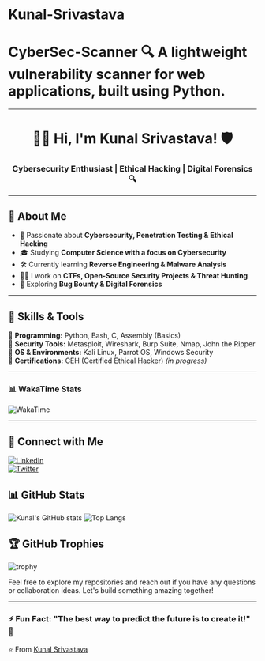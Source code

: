 # Kunal-Srivastava
# CyberSec-Scanner 🔍   A lightweight vulnerability scanner for web applications, built using Python.

---

<h1 align="center">👨‍💻 Hi, I'm Kunal Srivastava! 🛡️</h1>
<h3 align="center">Cybersecurity Enthusiast | Ethical Hacking | Digital Forensics 🔍</h3>

---

## 🚀 About Me  

- 🔐 Passionate about **Cybersecurity, Penetration Testing & Ethical Hacking**  
- 🎓 Studying **Computer Science with a focus on Cybersecurity**  
- 🛠️ Currently learning **Reverse Engineering & Malware Analysis**  
- 👨‍💻 I work on **CTFs, Open-Source Security Projects & Threat Hunting**  
- 🌱 Exploring **Bug Bounty & Digital Forensics**  

---

## 🔧 Skills & Tools  
🔹 **Programming:** Python, Bash, C, Assembly (Basics)  
🔹 **Security Tools:** Metasploit, Wireshark, Burp Suite, Nmap, John the Ripper  
🔹 **OS & Environments:** Kali Linux, Parrot OS, Windows Security  
🔹 **Certifications:** CEH (Certified Ethical Hacker) *(in progress)*  

---

### 📊 WakaTime Stats  
![WakaTime](https://github-readme-stats.vercel.app/api/wakatime?username=@kunall_sr&layout=compact&theme=dracula)

---

## 🔗 Connect with Me  
[![LinkedIn](https://img.shields.io/badge/LinkedIn-%230077B5.svg?&style=for-the-badge&logo=linkedin&logoColor=white)](https://www.linkedin.com/in/kunal-srivastava-8a520b33a?utm_source=share&utm_campaign=share_via&utm_content=profile&utm_medium=android_app)  
[![Twitter](https://img.shields.io/badge/Twitter-%231DA1F2.svg?&style=for-the-badge&logo=twitter&logoColor=white)](https://x.com/kunall_sr?t=4DdTRp3Wq5_MJ66BN_BZYA&s=08)  

## 📊 GitHub Stats

![Kunal's GitHub stats](https://github-readme-stats.vercel.app/api?username=kunalsrivastava06&show_icons=true&theme=radical)
![Top Langs](https://github-readme-stats.vercel.app/api/top-langs/?username=kunalsrivastava06&layout=compact&theme=radical)

## 🏆 GitHub Trophies

![trophy](https://github-profile-trophy.vercel.app/?username=kunalsrivastava06&theme=onedark)

Feel free to explore my repositories and reach out if you have any questions or collaboration ideas. Let's build something amazing together!

---

### **⚡ Fun Fact:** "The best way to predict the future is to create it!" 🚀 

⭐️ From [Kunal Srivastava](https://github.com/kunalsrivastava06)
